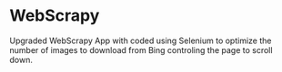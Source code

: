 # WebScrapy
Upgraded WebScrapy App with coded using Selenium to optimize the number of images to download from Bing controling the page to scroll down.
